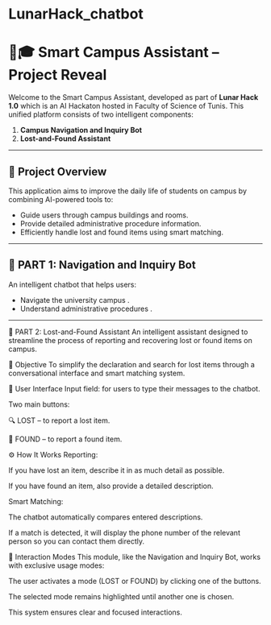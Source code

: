 # LunarHack_chatbot

# 🧠🎓 Smart Campus Assistant – Project Reveal

Welcome to the Smart Campus Assistant, developed as part of **Lunar Hack 1.0** which is an AI Hackaton hosted in Faculty of Science of Tunis. This unified platform consists of two intelligent components:

1. **Campus Navigation and Inquiry Bot**
2. **Lost-and-Found Assistant**

---

## 📌 Project Overview

This application aims to improve the daily life of students on campus by combining AI-powered tools to:
- Guide users through campus buildings and rooms.
- Provide detailed administrative procedure information.
- Efficiently handle lost and found items using smart matching.

---

## 🧭 PART 1: Navigation and Inquiry Bot

An intelligent chatbot that helps users:
- Navigate the university campus .
- Understand administrative procedures .


---
🧳 PART 2: Lost-and-Found Assistant
An intelligent assistant designed to streamline the process of reporting and recovering lost or found items on campus.

🎯 Objective
To simplify the declaration and search for lost items through a conversational interface and smart matching system.

💬 User Interface
Input field: for users to type their messages to the chatbot.

Two main buttons:

🔍 LOST – to report a lost item.

🧾 FOUND – to report a found item.

⚙️ How It Works
Reporting:

If you have lost an item, describe it in as much detail as possible.

If you have found an item, also provide a detailed description.

Smart Matching:

The chatbot automatically compares entered descriptions.

If a match is detected, it will display the phone number of the relevant person so you can contact them directly.

🔁 Interaction Modes
This module, like the Navigation and Inquiry Bot, works with exclusive usage modes:

The user activates a mode (LOST or FOUND) by clicking one of the buttons.

The selected mode remains highlighted until another one is chosen.

This system ensures clear and focused interactions.
